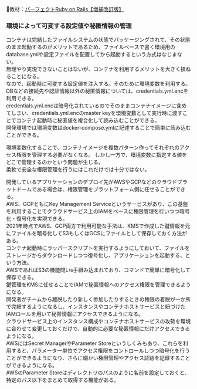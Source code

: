 
:open_book:教材：[パーフェクトRuby on Rails【増補改訂版】](https://gihyo.jp/book/2020/978-4-297-11462-6)

### 環境によって可変する設定値や秘匿情報の管理

コンテナは完結したファイルシステムの状態でパッケージングされて、その状態のまま起動するのがメリットであるため、ファイルベースで書く環境用のdatabase.ymlや設定ファイルを配置してから起動するという方式はなじまない。  
無理やり実現できないことはないが、コンテナを利用するメリットを大きく損ねることになる。  
なので、起動時に可変する設定値を注入する。そのために環境変数を利用する。  
DBなどの接続先や認証情報以外の秘匿情報については、credentials.yml.encを利用できる。  
credentials.yml.encは暗号化されているのでそのままコンテナイメージに含めてしまい、credentials.yml.encのmaster keyを環境変数として実行時に渡すことでコンテナ起動時に秘匿値を複合化して読み込むことができる。  
開発環境では環境変数はdocker-compose.ymlに記述することで簡単に読み込むことができる。  

環境変数化することで、コンテナイメージを複数パターン作ってそれぞれのアクセス権限を管理する必要がなくなる。
しかし一方で、環境変数に指定する値をどこで管理するのかという問題が生じる。  
柔軟で安全な権限管理を行うにはこれだけでは十分ではない。  

開発しているアプリケーションのデプロイ先がAWSやGCPなどのクラウドプラットドームである場合は、権限管理をプラットフォーム側に任せることができる。  
AWS、GCPともにKey Management Serviceというサービスがあり、この基盤を利用することでクラウドサービス上のIAMをベースに権限管理を行いつつ暗号化・復号化を実現できる。  
2021年時点でAWS、GCP両方で利用可能な手法は、KMSで作成した鍵情報を元にファイルを暗号化してS3もしくはGCSにファイルとして保存しておく方法がある。  
コンテナ起動時にラッパースクリプトを実行するようにしておいて、ファイルをストレージからダウンロードしつつ復号化し、アプリケーションを起動する、という方法。  
AWSであればS3の機能問いs手組み込まれており、コマンドで簡単に暗号化して保存できる。  
鍵管理をKMSに任せることでIAMで秘匿情報へのアクセス権限を管理できるようになる。  
開発者がチームから離脱したり新しく参加したりするときの権限の着脱が一か所で完結するようになるし、インスタンスやコンテナホストサービスと紐づけたIAMロールを用いて秘匿情報にアクセスできるようになる。  
クラウドサービス上のインスタンス構成やコンテナホストサービスの攻勢を環境に合わせて変更しておくだけで、自動的に必要な秘匿情報にだけアクセスできるようになる。  
AWSにはSecret ManagerやParameter Storeというしくみもあり、これらを利用すると、パラメーター単位でアクセス権限をコントロールしつつ暗号化を行うことができるようになり、さらに細かい権限管理やアクセス証跡を記録することができるようになる。  
AWSのParameter Storeはディレクトリのパスのように名前を設定しておくと、特定のパス以下をまとめて取得する機能がある。
